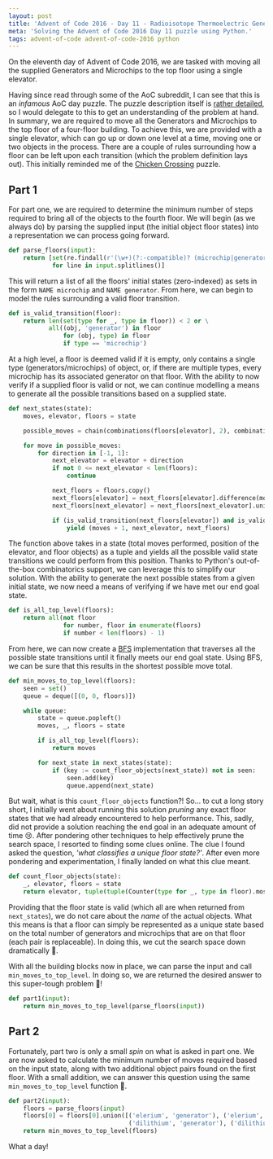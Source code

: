 ```yaml
---
layout: post
title: 'Advent of Code 2016 - Day 11 - Radioisotope Thermoelectric Generators'
meta: 'Solving the Advent of Code 2016 Day 11 puzzle using Python.'
tags: advent-of-code advent-of-code-2016 python
---
```


On the eleventh day of Advent of Code 2016, we are tasked with moving all the supplied Generators and Microchips to the top floor using a single elevator.

<!--more-->

Having since read through some of the AoC subreddit, I can see that this is an _infamous_ AoC day puzzle.
The puzzle description itself is [rather detailed](https://adventofcode.com/2016/day/11), so I would delegate to this to get an understanding of the problem at hand.
In summary, we are required to move all the Generators and Microchips to the top floor of a four-floor building.
To achieve this, we are provided with a single elevator, which can go up or down one level at a time, moving one or two objects in the process.
There are a couple of rules surrounding how a floor can be left upon each transition (which the problem definition lays out).
This initially reminded me of the [Chicken Crossing](https://www.mathsisfun.com/chicken_crossing_solution.html) puzzle.

## Part 1

For part one, we are required to determine the minimum number of steps required to bring all of the objects to the fourth floor.
We will begin (as we always do) by parsing the supplied input (the initial object floor states) into a representation we can process going forward.

```python
def parse_floors(input):
    return [set(re.findall(r'(\w+)(?:-compatible)? (microchip|generator)', line))
            for line in input.splitlines()]
```

This will return a list of all the floors' initial states (zero-indexed) as sets in the form `NAME microchip` and `NAME generator`.
From here, we can begin to model the rules surrounding a valid floor transition.

```python
def is_valid_transition(floor):
    return len(set(type for _, type in floor)) < 2 or \
           all((obj, 'generator') in floor
               for (obj, type) in floor
               if type == 'microchip')
```

At a high level, a floor is deemed valid if it is empty, only contains a single type (generators/microchips) of object, or, if there are multiple types, every microchip has its associated generator on that floor.
With the ability to now verify if a supplied floor is valid or not, we can continue modelling a means to generate all the possible transitions based on a supplied state.

```python
def next_states(state):
    moves, elevator, floors = state

    possible_moves = chain(combinations(floors[elevator], 2), combinations(floors[elevator], 1))

    for move in possible_moves:
        for direction in [-1, 1]:
            next_elevator = elevator + direction
            if not 0 <= next_elevator < len(floors):
                continue

            next_floors = floors.copy()
            next_floors[elevator] = next_floors[elevator].difference(move)
            next_floors[next_elevator] = next_floors[next_elevator].union(move)

            if (is_valid_transition(next_floors[elevator]) and is_valid_transition(next_floors[next_elevator])):
                yield (moves + 1, next_elevator, next_floors)
```

The function above takes in a state (total moves performed, position of the elevator, and floor objects) as a tuple and yields all the possible valid state transitions we could perform from this position.
Thanks to Python's out-of-the-box combinatorics support, we can leverage this to simplify our solution.
With the ability to generate the next possible states from a given initial state, we now need a means of verifying if we have met our end goal state.

```python
def is_all_top_level(floors):
    return all(not floor
               for number, floor in enumerate(floors)
               if number < len(floors) - 1)
```

From here, we can now create a [BFS](https://en.wikipedia.org/wiki/Breadth-first_search) implementation that traverses all the possible state transitions until it finally meets our end goal state.
Using BFS, we can be sure that this results in the shortest possible move total.

```python
def min_moves_to_top_level(floors):
    seen = set()
    queue = deque([(0, 0, floors)])

    while queue:
        state = queue.popleft()
        moves, _, floors = state

        if is_all_top_level(floors):
            return moves

        for next_state in next_states(state):
            if (key := count_floor_objects(next_state)) not in seen:
                seen.add(key)
                queue.append(next_state)
```

But wait, what is this `count_floor_objects` function?!
So... to cut a long story short, I initially went about running this solution _pruning_ any exact floor states that we had already encountered to help performance.
This, sadly, did not provide a solution reaching the end goal in an adequate amount of time 😢.
After pondering other techniques to help effectively prune the search space, I resorted to finding some clues online.
The clue I found asked the question, _'what classifies a unique floor state?'_.
After even more pondering and experimentation, I finally landed on what this clue meant.

```python
def count_floor_objects(state):
    _, elevator, floors = state
    return elevator, tuple(tuple(Counter(type for _, type in floor).most_common()) for floor in floors)
```

Providing that the floor state is valid (which all are when returned from `next_states`), we do not care about the _name_ of the actual objects.
What this means is that a floor can simply be represented as a unique state based on the total number of generators and microchips that are on that floor (each pair is replaceable).
In doing this, we cut the search space down dramatically 🎉.

With all the building blocks now in place, we can parse the input and call `min_moves_to_top_level`.
In doing so, we are returned the desired answer to this super-tough problem 🌟!

```python
def part1(input):
    return min_moves_to_top_level(parse_floors(input))
```

## Part 2

Fortunately, part two is only a small _spin_ on what is asked in part one.
We are now asked to calculate the minimum number of moves required based on the input state, along with two additional object pairs found on the first floor.
With a small addition, we can answer this question using the same `min_moves_to_top_level` function 🌟.

```python
def part2(input):
    floors = parse_floors(input)
    floors[0] = floors[0].union([('elerium', 'generator'), ('elerium', 'microchip'),
                                 ('dilithium', 'generator'), ('dilithium', 'microchip')])
    return min_moves_to_top_level(floors)
```

What a day!
